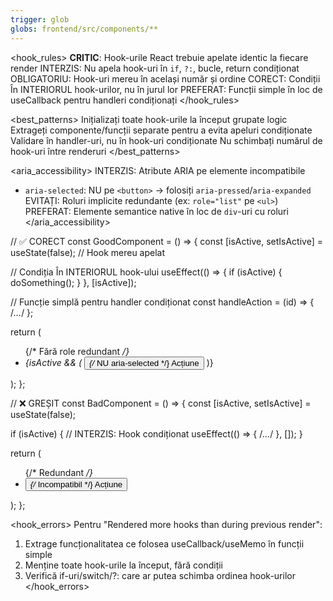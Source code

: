 ```yaml
---
trigger: glob
globs: frontend/src/components/**
---
```


<hook_rules>
**CRITIC**: Hook-urile React trebuie apelate identic la fiecare render
INTERZIS: Nu apela hook-uri în `if`, `?:`, bucle, return condiționat
OBLIGATORIU: Hook-uri mereu în același număr și ordine
CORECT: Condiții În INTERIORUL hook-urilor, nu în jurul lor
PREFERAT: Funcții simple în loc de useCallback pentru handleri condiționați
</hook_rules>

<best_patterns>
Inițializați toate hook-urile la început grupate logic
Extrageți componente/funcții separate pentru a evita apeluri condiționate
Validare în handler-uri, nu în hook-uri condiționate
Nu schimbați numărul de hook-uri între renderuri
</best_patterns>

<aria_accessibility>
INTERZIS: Atribute ARIA pe elemente incompatibile
- `aria-selected`: NU pe `<button>` → folosiți `aria-pressed`/`aria-expanded`
EVITAȚI: Roluri implicite redundante (ex: `role="list"` pe `<ul>`)
PREFERAT: Elemente semantice native în loc de `div`-uri cu roluri
</aria_accessibility>

<examples>
// ✅ CORECT
const GoodComponent = () => {
  const [isActive, setIsActive] = useState(false); // Hook mereu apelat
  
  // Condiția În INTERIORUL hook-ului
  useEffect(() => {
    if (isActive) { doSomething(); }
  }, [isActive]);
  
  // Funcție simplă pentru handler condiționat
  const handleAction = (id) => { /*...*/ };
  
  return (
    <ul> {/* Fără role redundant */}
      <li>
        {isActive && (
          <button aria-pressed={true}> {/* NU aria-selected */}
            Acțiune
          </button>
        )}
      </li>
    </ul>
  );
};

// ❌ GREȘIT
const BadComponent = () => {
  const [isActive, setIsActive] = useState(false);
  
  if (isActive) { // INTERZIS: Hook condiționat
    useEffect(() => { /*...*/ }, []);
  }
  
  return (
    <ul role="list"> {/* Redundant */}
      <li>
        <button aria-selected={true}> {/* Incompatibil */}
          Acțiune
        </button>
      </li>
    </ul>
  );
};
</examples>

<hook_errors>
Pentru "Rendered more hooks than during previous render":
1. Extrage funcționalitatea ce folosea useCallback/useMemo în funcții simple
2. Menține toate hook-urile la început, fără condiții
3. Verifică if-uri/switch/?: care ar putea schimba ordinea hook-urilor
</hook_errors>
